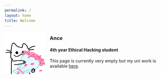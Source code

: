 ```yaml
---
permalink: /
layout: home
title: Welcome
---
```


<img style="padding: 0px 10px 0px 0px;" align="left" src="../assets/images/placeholder.png">

### Ance
#### 4th year Ethical Hacking student
This page is currently very empty but my uni work is available [here](https://antinatura.github.io/uni/).
